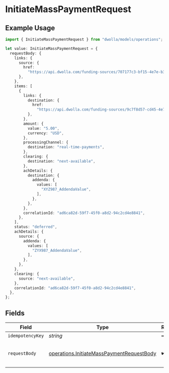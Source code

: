 # InitiateMassPaymentRequest

## Example Usage

```typescript
import { InitiateMassPaymentRequest } from "dwolla/models/operations";

let value: InitiateMassPaymentRequest = {
  requestBody: {
    links: {
      source: {
        href:
          "https://api.dwolla.com/funding-sources/707177c3-bf15-4e7e-b37c-55c3898d9bf4",
      },
    },
    items: [
      {
        links: {
          destination: {
            href:
              "https://api.dwolla.com/funding-sources/9c7f8d57-cd45-4e7a-bf7a-914dbd6131db",
          },
        },
        amount: {
          value: "5.00",
          currency: "USD",
        },
        processingChannel: {
          destination: "real-time-payments",
        },
        clearing: {
          destination: "next-available",
        },
        achDetails: {
          destination: {
            addenda: {
              values: [
                "XYZ987_AddendaValue",
              ],
            },
          },
        },
        correlationId: "ad6ca82d-59f7-45f0-a8d2-94c2cd4e8841",
      },
    ],
    status: "deferred",
    achDetails: {
      source: {
        addenda: {
          values: [
            "ZYX987_AddendaValue",
          ],
        },
      },
    },
    clearing: {
      source: "next-available",
    },
    correlationId: "ad6ca82d-59f7-45f0-a8d2-94c2cd4e8841",
  },
};
```

## Fields

| Field                                                                                                  | Type                                                                                                   | Required                                                                                               | Description                                                                                            |
| ------------------------------------------------------------------------------------------------------ | ------------------------------------------------------------------------------------------------------ | ------------------------------------------------------------------------------------------------------ | ------------------------------------------------------------------------------------------------------ |
| `idempotencyKey`                                                                                       | *string*                                                                                               | :heavy_minus_sign:                                                                                     | N/A                                                                                                    |
| `requestBody`                                                                                          | [operations.InitiateMassPaymentRequestBody](../../models/operations/initiatemasspaymentrequestbody.md) | :heavy_check_mark:                                                                                     | Parameters for initiating a mass payment                                                               |